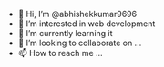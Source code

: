 - 👋 Hi, I’m @abhishekkumar9696
- 👀 I’m interested in web development
- 🌱 I’m currently learning it
- 💞️ I’m looking to collaborate on ...
- 📫 How to reach me ...

<!---
abhishekkumar9696/abhishekkumar9696 is a ✨ special ✨ repository because its `README.md` (this file) appears on your GitHub profile.
You can click the Preview link to take a look at your changes.
--->
